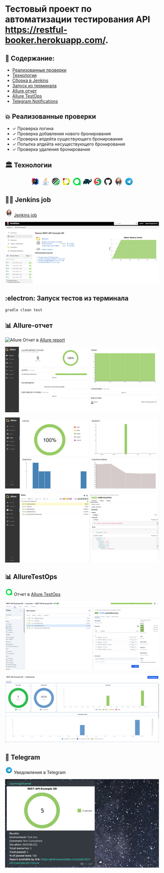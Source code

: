 # Тестовый проект по автоматизации тестирования API https://restful-booker.herokuapp.com/. 

## :memo: Содержание:

- [Реализованные проверки](#boom-Реализованные-проверки)
- [Технологии](#classical_building-Технологии)
- [Сборка в Jenkins](#man_cook-Jenkins-job)
- [Запуск из терминала](#electron-Запуск-тестов-из-терминала)
- [Allure отчет](#bar_chart-Allure-отчет)
- [Allure TestOps](#bar_chart-alluretestops)
- [Telegram Notifications](#robot-telegram)


## :boom: Реализованные проверки

- ✓ Проверка логина
- ✓ Проверка добавления нового бронирования
- ✓ Проверка апдейта существующего бронирования
- ✓ Попытка апдейта несуществующего бронирования
- ✓ Проверка удаления бронирования

## :classical_building: Технологии

<p align="center">
<img width="6%" title="Idea" src="images/logo/Intelij_IDEA.svg">
<img width="6%" title="Java" src="images/logo/Java.svg">
<img width="6%" title="Rest Assured" src="images/logo/RestAssured.svg">
<img width="6%" title="Allure Report" src="images/logo/Allure_Report.svg">
<img width="6%" title="Allure Report" src="images/logo/Allure_TestOps.svg">
<img width="6%" title="Gradle" src="images/logo/Gradle.svg">
<img width="6%" title="JUnit5" src="images/logo/Junit5.svg">
<img width="6%" title="GitHub" src="images/logo/GitHub.svg">
<img width="6%" title="Jenkins" src="images/logo/Jenkins.svg">
<img width="6%" title="Jenkins" src="images/logo/Telegram.svg">
</p>

## :man_cook: Jenkins job
<img src="images/logo/Jenkins.svg" width="25" height="25"  alt="Jenkins"/></a>  <a target="_blank" href="https://jenkins.autotests.cloud/job/REST-API-Example-ED/">Jenkins job</a>
<p align="center">
<a href="https://jenkins.autotests.cloud/job/REST-API-Example-ED/"><img src="images/screenshots/jenkins0.png" alt="Jenkins"/></a>
</p>

## :electron: Запуск тестов из терминала

```
gradle clean test
```

## :bar_chart: Allure-отчет
<img src="images/logo/Allure.svg" width="25" height="25"  alt="Allure"/></a> Отчет в <a target="_blank" href="https://jenkins.autotests.cloud/job/C01-elena_alexandrovna31-MobileUI/4/allure/">Allure report</a>
<p align="center">
<a href="https://jenkins.autotests.cloud/job/REST-API-Example-ED/7/allure/"><img src="images/screenshots/allure-main.png" alt="Allure"/></a>
</p>
<p align="center">
<a href="https://jenkins.autotests.cloud/job/REST-API-Example-ED/7/allure/"><img src="images/screenshots/allure-stata.png" alt="Allure"/></a>
</p>
<p align="center">
<a href="https://jenkins.autotests.cloud/job/REST-API-Example-ED/7/allure/"><img src="images/screenshots/allure-tests.png" alt="Allure"/></a>
</p>

## :bar_chart: AllureTestOps
<img src="images/logo/Allure_TestOps.svg" width="25" height="25"  alt="Allure"/></a> Отчет в <a target="_blank" href="https://allure.autotests.cloud/project/1469/dashboards">Allure TestOps</a>
<p align="center">
<img src="images/screenshots/allure-testops-testcases.png" alt="AllureTestOps"/>
</p>
<p align="center">
<img src="images/screenshots/allure-testops-stata.png" alt="JAllureTestOps"/>
</p>

## :robot: Telegram
<img src="images/logo/Telegram.svg" width="25" height="25"  alt="Allure"/></a> Уведомления в Telegram
<p align="center">
<img src="images/screenshots/telegram-report.png" alt="Jenkins"/>
</p>
